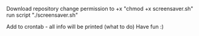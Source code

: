 Download repository
change permission to +x "chmod +x screensaver.sh"
run script "./screensaver.sh"

Add to crontab - all info will be printed (what to do)
Have fun :)
